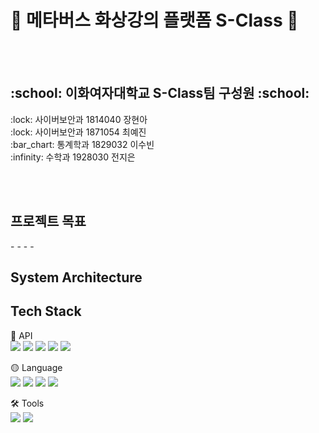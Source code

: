 # :milky_way: 메타버스 화상강의 플랫폼 S-Class :milky_way:
<br><br>
<h2> :school: 이화여자대학교 S-Class팀 구성원 :school: </h2>
:lock: 사이버보안과 1814040 장현아<br>
:lock: 사이버보안과 1871054 최예진<br>
:bar_chart: 통계학과 1829032 이수빈<br>
:infinity: 수학과 1928030 전지은<br>

<br><br>

<h2> 프로젝트 목표 </h2>
- 
- 
- 
- 

<h2> System Architecture </h2>


<h2> Tech Stack </h2>

:red_circle: API<br>
<img src="https://img.shields.io/badge/Flask-000000?style=flat-square&logo=Flask&logoColor=white"/>
<img src="https://img.shields.io/badge/OpenCV-5C3EE8?style=flat-square&logo=OpenCV&logoColor=white"/>
<img src="https://img.shields.io/badge/Socket.io-010101?style=flat-square&logo=Socket.io&logoColor=white"/>
<img src="https://img.shields.io/badge/Agora-099DFD?style=flat-square&logo=Agora&logoColor=white"/>
<img src="https://img.shields.io/badge/MySQL-4479A1?style=flat-square&logo=MySQL&logoColor=white"/>

:yellow_circle: Language<br>
<img src="https://img.shields.io/badge/HTML5-E34F26?style=flat-square&logo=HTML5&logoColor=white"/>
<img src="https://img.shields.io/badge/CSS3-1572B6?style=flat-square&logo=CSS3&logoColor=white"/>
<img src="https://img.shields.io/badge/JavaScript-F7DF1E?style=flat-square&logo=JavaScript&logoColor=white"/>
<img src="https://img.shields.io/badge/Python-3776AB?style=flat-square&logo=Python&logoColor=white"/>

:hammer_and_wrench: Tools<br>
<img src="https://img.shields.io/badge/Visual Studio-007ACC?style=flat-square&logo=Visual Studio&logoColor=white"/>
<img src="https://img.shields.io/badge/GitHub-181717?style=flat-square&logo=GitHub&logoColor=white"/>
